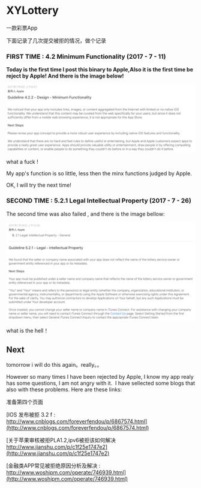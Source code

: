 # XYLottery

一款彩票App

下面记录了几次提交被拒的情况，做个记录

### FIRST TIME : 4.2 Minimum Functionality (2017 - 7 - 11)

**Today is the first time I post this binary to Apple,Also it is the first time be reject by Apple! And there is the image below!**

![AppStoreRejectInfo](Images/reject_01.png)

what a fuck !

My app's function is so little, less then the minx functions judged by Apple.

OK, I will try the next time!  

### SECOND TIME : 5.2.1 Legal Intellectual Property (2017 - 7 - 26)

The second time was also failed , and there is the image bellow:

![AppStoreRejectInfo](Images/reject_02.png)

what is the hell！

## Next

tomorrow i will do this again。really。。


However so many times I have been rejected by Apple, I know my app realy has some questions, I am not angry with it.  I
have sellected some blogs that also with these problems.
Here are these links:

准备第四个页面

[IOS 发布被拒 3.2 f : http://www.cnblogs.com/foreverfendou/p/6867574.html](http://www.cnblogs.com/foreverfendou/p/6867574.html) 

[关于苹果审核被拒PLA1.2,ipv6被拒该如何解决
http://www.jianshu.com/p/c1f25e1747e2](http://www.jianshu.com/p/c1f25e1747e2)

[金融类APP常见被拒绝原因分析及解决 : http://www.woshipm.com/operate/746939.html](http://www.woshipm.com/operate/746939.html)

